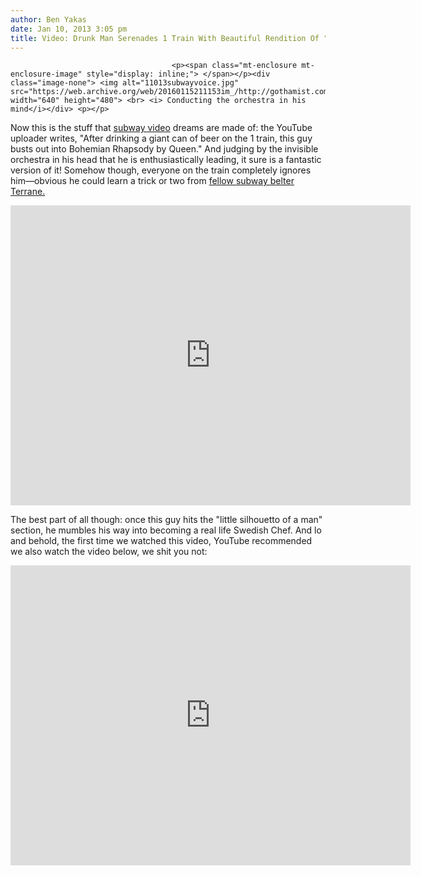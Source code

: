 ```yaml
---
author: Ben Yakas
date: Jan 10, 2013 3:05 pm
title: Video: Drunk Man Serenades 1 Train With Beautiful Rendition Of "Bohemian Rhapsody"
---
```


	
										<p><span class="mt-enclosure mt-enclosure-image" style="display: inline;"> </span></p><div class="image-none"> <img alt="11013subwayvoice.jpg" src="https://web.archive.org/web/20160115211153im_/http://gothamist.com/attachments/byakas/11013subwayvoice.jpg" width="640" height="480"> <br> <i> Conducting the orchestra in his mind</i></div> <p></p>

<p>Now this is the stuff that <a href="https://web.archive.org/web/20160115211153/http://gothamist.com/tags/subwayvideo">subway video</a> dreams are made of: the YouTube uploader writes, &quot;After drinking a giant can of beer on the 1 train, this guy busts out into Bohemian Rhapsody by Queen.&quot; And judging by the invisible orchestra in his head that he is enthusiastically leading, it sure is a fantastic version of it! Somehow though, everyone on the train completely ignores him&#x2014;obvious he could learn a trick or two from <a href="https://web.archive.org/web/20160115211153/http://gothamist.com/2013/01/03/video_unhinged_subway_performance_o.php">fellow subway belter Terrane.</a></p>

<p><iframe width="640" height="480" src="https://web.archive.org/web/20160115211153if_/http://www.youtube.com/embed/QLWUXHbwpHc" frameborder="0" allowfullscreen></iframe></p>

<p>The best part of all though: once this guy hits the &quot;little silhouetto of a man&quot; section, he mumbles his way into becoming a real life Swedish Chef. And lo and behold, the first time we watched this video, YouTube recommended we also watch the video below, we shit you not:</p>

<p><iframe width="640" height="480" src="https://web.archive.org/web/20160115211153if_/http://www.youtube.com/embed/L9oyr_MKABY" frameborder="0" allowfullscreen></iframe><br>
</p>					
										
									
				